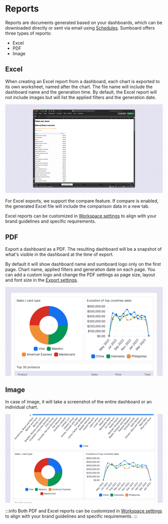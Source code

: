 # Reports
Reports are documents generated based on your dashboards, which can be downloaded directly or sent via email using [Schedules](/customer-facing/schedules/). Sumboard offers three types of reports:
* Excel
* PDF
* Image

## Excel
When creating an Excel report from a dashboard, each chart is exported to its own worksheet, named after the chart. The file name will include the dashboard name and the generation time. By default, the Excel report will not include images but will list the applied filters and the generation date.

![Excel export](excel-demo.jpg)

For Excel exports, we support the compare feature. If compare is enabled, the generated Excel file will include the comparison data in a new tab. 

Excel reports can be customized in [Workspace settings](/administration/export/) to align with your brand guidelines and specific requirements.

## PDF
Export a dashboard as a PDF. The resulting dashboard will be a snapshot of what's visible in the dashboard at the time of export. 

By default it will show dashboard name and sumboard logo only on the first page. Chart name, applied filters and generation date on each page. You can add a custom logo and change the PDF settings as page size, layout and font size in the [Export settings](/administration/export/).

![PDF export](pdf-export.jpg)

## Image
In case of image, it will take a screenshot of the entire dashboard or an individual chart.

![Image export](dashboard.jpg)

:::info
Both PDF and Excel reports can be customized in [Workspace settings](/administration/) to align with your brand guidelines and specific requirements.
:::